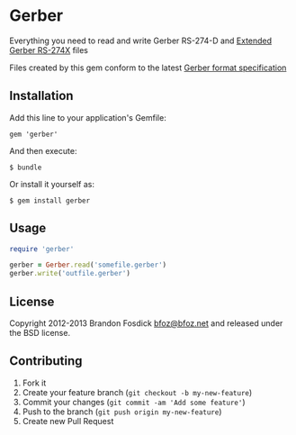 # Gerber

Everything you need to read and write Gerber RS-274-D and [Extended Gerber RS-274X](http://en.wikipedia.org/wiki/Gerber_Format) files

Files created by this gem conform to the latest [Gerber format specification](http://www.ucamco.com/Portals/0/Public/The_Gerber_File_%20Format_Specification.pdf)

## Installation

Add this line to your application's Gemfile:

    gem 'gerber'

And then execute:

    $ bundle

Or install it yourself as:

    $ gem install gerber

## Usage

```ruby
require 'gerber'

gerber = Gerber.read('somefile.gerber')
gerber.write('outfile.gerber')
```

License
-------

Copyright 2012-2013 Brandon Fosdick <bfoz@bfoz.net> and released under the BSD license.


## Contributing

1. Fork it
2. Create your feature branch (`git checkout -b my-new-feature`)
3. Commit your changes (`git commit -am 'Add some feature'`)
4. Push to the branch (`git push origin my-new-feature`)
5. Create new Pull Request
